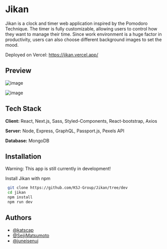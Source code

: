 
# Jikan

Jikan is a clock and timer web application inspired by the Pomodoro Technique. The timer is fully customizable, allowing users to control how they want to manage their time. Since work environment is a huge factor in productivity, users can also choose different background images to set the mood.

Deployed on Vercel: https://jikan.vercel.app/

## Preview
![image](https://i.imgur.com/PqUGMdm.png)


![image](https://i.imgur.com/Om7QKBf.png)


## Tech Stack

**Client:** React, Next.js, Sass, Styled-Components, React-bootstrap, Axios

**Server:** Node, Express, GraphQL, Passport.js, Pexels API

**Database:** MongoDB


## Installation

Warning: This app is still currently in development!

Install Jikan with npm

```bash
 git clone https://github.com/KSJ-Group/Jikan/tree/dev
 cd jikan
 npm install
 npm run dev
```

## Authors

- [@katscap](https://www.github.com/katscap)
- [@SeijiMatsumoto](https://www.github.com/SeijiMatsumoto)
- [@juneisenuj](https://www.github.com/juneisenuj)
